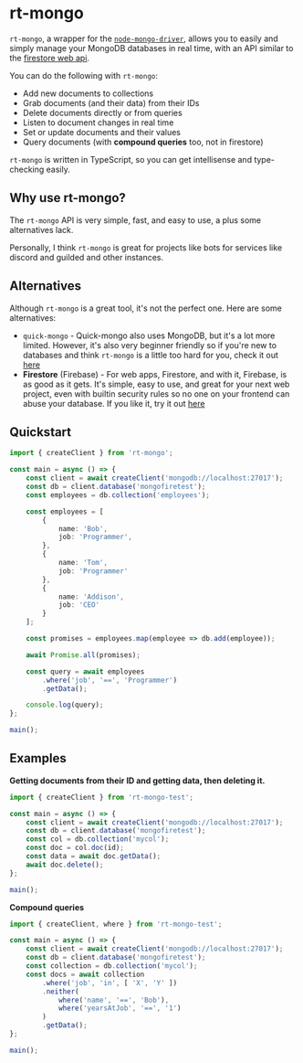 # rt-mongo

`rt-mongo`, a wrapper for the [`node-mongo-driver`](https://www.npmjs.com/package/mongodb), allows you to easily and simply manage your MongoDB databases in real time, with an API similar to the [firestore web api](https://firebase.google.com/docs/firestore).

You can do the following with `rt-mongo`:

- Add new documents to collections
- Grab documents (and their data) from their IDs
- Delete documents directly or from queries
- Listen to document changes in real time
- Set or update documents and their values
- Query documents (with **compound queries** too, not in firestore)

`rt-mongo` is written in TypeScript, so you can get intellisense and type-checking easily.

## Why use rt-mongo?

The `rt-mongo` API is very simple, fast, and easy to use, a plus some alternatives lack.

Personally, I think `rt-mongo` is great for projects like bots for services like discord and guilded and other instances.

## Alternatives

Although `rt-mongo` is a great tool, it's not the perfect one. Here are some alternatives:

- `quick-mongo` - Quick-mongo also uses MongoDB, but it's a lot more limited. However, it's also very beginner friendly so if you're new to databases and think `rt-mongo` is a little too hard for you, check it out [here](https://quickmongo.js.org/)
- **Firestore** (Firebase) - For web apps, Firestore, and with it, Firebase, is as good as it gets. It's simple, easy to use, and great for your next web project, even with builtin security rules so no one on your frontend can abuse your database. If you like it, try it out [here](https://firebase.google.com)

## Quickstart

```ts
import { createClient } from 'rt-mongo';

const main = async () => {
    const client = await createClient('mongodb://localhost:27017');
    const db = client.database('mongofiretest');
    const employees = db.collection('employees');

    const employees = [
        {
            name: 'Bob',
            job: 'Programmer',
        },
        {
            name: 'Tom',
            job: 'Programmer'
        },
        {
            name: 'Addison',
            job: 'CEO'
        }
    ];

    const promises = employees.map(employee => db.add(employee));

    await Promise.all(promises);

    const query = await employees
        .where('job', '==', 'Programmer')
        .getData();

    console.log(query);
};

main();
```

## Examples

**Getting documents from their ID and getting data, then deleting it.**

```ts
import { createClient } from 'rt-mongo-test';

const main = async () => {
    const client = await createClient('mongodb://localhost:27017');
    const db = client.database('mongofiretest');
    const col = db.collection('mycol');
    const doc = col.doc(id);
    const data = await doc.getData();
    await doc.delete();
};

main();
```

**Compound queries**

```ts
import { createClient, where } from 'rt-mongo-test';

const main = async () => {
    const client = await createClient('mongodb://localhost:27017');
    const db = client.database('mongofiretest');
    const collection = db.collection('mycol');
    const docs = await collection
        .where('job', 'in', [ 'X', 'Y' ])
        .neither(
            where('name', '==', 'Bob'),
            where('yearsAtJob', '==', '1')
        )
        .getData();
};

main();
```